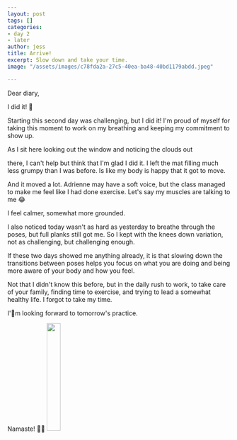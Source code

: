 ```yaml
---
layout: post
tags: []
categories:
- day 2
- later
author: jess
title: Arrive!
excerpt: Slow down and take your time.
image: "/assets/images/c78fda2a-27c5-40ea-ba48-40bd1179abdd.jpeg"

---
```


Dear diary,

I did it! 🎉

Starting this second day was challenging, but I did it! I'm proud of myself for taking this moment to work on my breathing and keeping my commitment to show up.

As I sit here looking out the window and noticing the clouds out

there, I can't help but think that I'm glad I did it. I left the mat filling much less grumpy than I was before. Is like my body is happy that it got to move.

And it moved a lot. Adrienne may have a soft voice, but the class managed to make me feel like I had done exercise. Let's say my muscles are talking to me 😂

I feel calmer, somewhat more grounded.

I also noticed today wasn't as hard as yesterday to breathe through the poses, but full planks still got me. So I kept with the knees down variation, not as challenging, but challenging enough.

If these two days showed me anything already, it is that slowing down the transitions between poses helps you focus on what you are doing and being more aware of your body and how you feel.

Not that I didn't know this before, but in the daily rush to work, to take care of your family, finding time to exercise, and trying to lead a somewhat healthy life. I forgot to take my time.

I'm looking forward to tomorrow's practice.

Namaste! 🧘‍♀️ <img width="25%" height="25%" src="{{site.url}}{{site.baseurl}}/assets/images/jess-signature.gif">